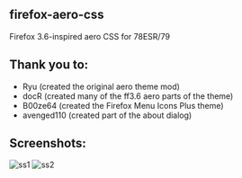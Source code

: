 ## firefox-aero-css
Firefox 3.6-inspired aero CSS for 78ESR/79

## Thank you to:

- Ryu (created the original aero theme mod)
- docR (created many of the ff3.6 aero parts of the theme)
- B00ze64 (created the Firefox Menu Icons Plus theme)
- avenged110 (created part of the about dialog)

## Screenshots:
![ss1](https://github.com/dotexe1337/firefox-aero-css/assets/68521531/4c2d3e86-160b-4178-8064-f1292118f7c0)
![ss2](https://github.com/dotexe1337/firefox-aero-css/assets/68521531/710dbbc7-3b7e-404f-a090-10262e76dbfb)
